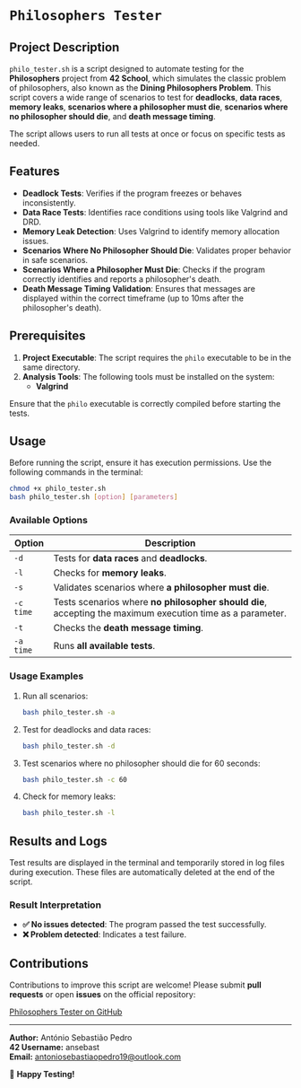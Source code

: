 # `Philosophers Tester`

## Project Description

`philo_tester.sh` is a script designed to automate testing for the **Philosophers** project from **42 School**, which simulates the classic problem of philosophers, also known as the **Dining Philosophers Problem**. This script covers a wide range of scenarios to test for **deadlocks**, **data races**, **memory leaks**, **scenarios where a philosopher must die**, **scenarios where no philosopher should die**, and **death message timing**.

The script allows users to run all tests at once or focus on specific tests as needed.

## Features

- **Deadlock Tests**: Verifies if the program freezes or behaves inconsistently.
- **Data Race Tests**: Identifies race conditions using tools like Valgrind and DRD.
- **Memory Leak Detection**: Uses Valgrind to identify memory allocation issues.
- **Scenarios Where No Philosopher Should Die**: Validates proper behavior in safe scenarios.
- **Scenarios Where a Philosopher Must Die**: Checks if the program correctly identifies and reports a philosopher's death.
- **Death Message Timing Validation**: Ensures that messages are displayed within the correct timeframe (up to 10ms after the philosopher's death).

## Prerequisites

1. **Project Executable**: The script requires the `philo` executable to be in the same directory.
2. **Analysis Tools**: The following tools must be installed on the system:
   - **Valgrind**

Ensure that the `philo` executable is correctly compiled before starting the tests.

## Usage

Before running the script, ensure it has execution permissions. Use the following commands in the terminal:

```bash
chmod +x philo_tester.sh
bash philo_tester.sh [option] [parameters]
```

### Available Options

| Option         | Description                                                                                  |
|----------------|----------------------------------------------------------------------------------------------|
| `-d`           | Tests for **data races** and **deadlocks**.                                                  |
| `-l`           | Checks for **memory leaks**.                                                                 |
| `-s`           | Validates scenarios where **a philosopher must die**.                                        |
| `-c time`      | Tests scenarios where **no philosopher should die**, accepting the maximum execution time as a parameter. |
| `-t`           | Checks the **death message timing**.                                                         |
| `-a time`           | Runs **all available tests**.                                                                |

### Usage Examples

1. Run all scenarios:
   ```bash
   bash philo_tester.sh -a
   ```

2. Test for deadlocks and data races:
   ```bash
   bash philo_tester.sh -d
   ```

3. Test scenarios where no philosopher should die for 60 seconds:
   ```bash
   bash philo_tester.sh -c 60
   ```

4. Check for memory leaks:
   ```bash
   bash philo_tester.sh -l
   ```

## Results and Logs

Test results are displayed in the terminal and temporarily stored in log files during execution. These files are automatically deleted at the end of the script.

### Result Interpretation

- **✅ No issues detected**: The program passed the test successfully.
- **❌ Problem detected**: Indicates a test failure.

## Contributions

Contributions to improve this script are welcome! Please submit **pull requests** or open **issues** on the official repository:

[Philosophers Tester on GitHub](https://github.com/AntonioSebastiaoPedro/philosophers_tester)

---

**Author:** António Sebastião Pedro <br>
**42 Username:** ansebast <br>
**Email:** antoniosebastiaopedro19@outlook.com

🚀 **Happy Testing!**
